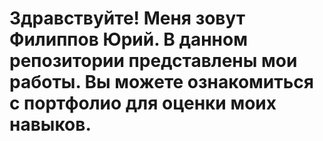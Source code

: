 # Здравствуйте! Меня зовут Филиппов Юрий. В данном репозитории представлены мои работы. Вы можете ознакомиться с портфолио для оценки моих навыков.